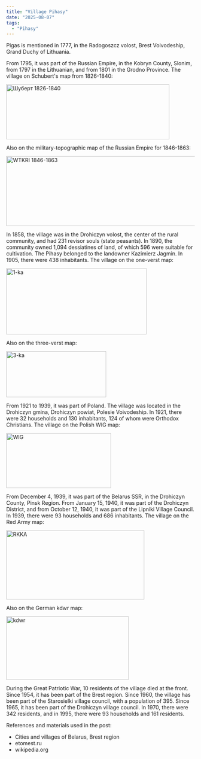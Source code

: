 ```yaml
---
title: "Village Pihasy"
date: "2025-08-07"
tags: 
  - "Pihasy"
---
```


Pigas is mentioned in 1777, in the Radogoszcz volost, Brest Voivodeship, Grand Duchy of Lithuania.

From 1795, it was part of the Russian Empire, in the Kobryn County, Slonim, from 1797 in the Lithuanian, and from 1801 in the Grodno Province. The village on Schubert's map from 1826-1840:

<img width="436" height="147" alt="Шуберт 1826-1840" src="https://github.com/user-attachments/assets/e168808d-5d53-4308-b369-0e9cb4f132c7" />

Also on the military-topographic map of the Russian Empire for 1846-1863:

<img width="534" height="187" alt="WTKRI 1846-1863" src="https://github.com/user-attachments/assets/479a4d86-4d9c-41a2-a0a6-97372082e367" />

In 1858, the village was in the Drohiczyn volost, the center of the rural community, and had 231 revisor souls (state peasants). In 1890, the community owned 1,094 dessiatines of land, of which 596 were suitable for cultivation. The Pihasy belonged to the landowner Kazimierz Jagmin. In 1905, there were 438 inhabitants. The village on the one-verst map:

<img width="375" height="177" alt="1-ka" src="https://github.com/user-attachments/assets/d5d63c9e-0d2a-44b2-8101-4f3b3d588bb7" />

Also on the three-verst map:

<img width="267" height="123" alt="3-ka" src="https://github.com/user-attachments/assets/fa1cbd04-60ad-4625-a8e9-2ad65f622829" />

From 1921 to 1939, it was part of Poland. The village was located in the Drohiczyn gmina, Drohiczyn powiat, Polesie Voivodeship. In 1921, there were 32 households and 130 inhabitants, 124 of whom were Orthodox Christians. The village on the Polish WIG map:

<img width="280" height="147" alt="WIG" src="https://github.com/user-attachments/assets/c21f7624-fcf1-4718-a9a1-1f0353e07230" />

From December 4, 1939, it was part of the Belarus SSR, in the Drohiczyn County, Pinsk Region. From January 15, 1940, it was part of the Drohiczyn District, and from October 12, 1940, it was part of the Lipniki Village Council. In 1939, there were 93 households and 686 inhabitants. The village on the Red Army map:

<img width="369" height="185" alt="RKKA" src="https://github.com/user-attachments/assets/ac483bbd-03d8-41b7-afe0-39312d279c36" />

Also on the German kdwr map:

<img width="327" height="170" alt="kdwr" src="https://github.com/user-attachments/assets/a6a1abbe-20a6-47d6-9850-c0ed4bdc42d2" />

During the Great Patriotic War, 10 residents of the village died at the front. Since 1954, it has been part of the Brest region. Since 1960, the village has been part of the Starosielki village council, with a population of 395. Since 1965, it has been part of the Drohiczyn village council. In 1970, there were 342 residents, and in 1995, there were 93 households and 161 residents. 

References and materials used in the post:
- Cities and villages of Belarus, Brest region
- etomest.ru 
- wikipedia.org
